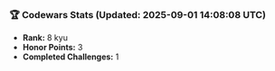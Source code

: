 ### 🏆 Codewars Stats (Updated: 2025-09-01 14:08:08 UTC)

- **Rank:** 8 kyu
- **Honor Points:** 3
- **Completed Challenges:** 1
